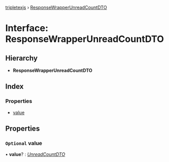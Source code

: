 [tripletexjs](../README.md) › [ResponseWrapperUnreadCountDTO](responsewrapperunreadcountdto.md)

# Interface: ResponseWrapperUnreadCountDTO

## Hierarchy

* **ResponseWrapperUnreadCountDTO**

## Index

### Properties

* [value](responsewrapperunreadcountdto.md#optional-value)

## Properties

### `Optional` value

• **value**? : *[UnreadCountDTO](unreadcountdto.md)*

